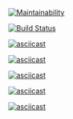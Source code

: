 [![Maintainability](https://api.codeclimate.com/v1/badges/b9b0d5549f899746187a/maintainability)](https://codeclimate.com/github/afreakanist/frontend-project-lvl1/maintainability)

[![Build Status](https://travis-ci.org/afreakanist/frontend-project-lvl1.svg?branch=master)](https://travis-ci.org/afreakanist/frontend-project-lvl1)

[![asciicast](https://asciinema.org/a/BkIoiIutMaHcCVx3lnByKmf00.svg)](https://asciinema.org/a/BkIoiIutMaHcCVx3lnByKmf00)

[![asciicast](https://asciinema.org/a/RwyhHxWTWI0AT2EwNqoPOE0GW.svg)](https://asciinema.org/a/RwyhHxWTWI0AT2EwNqoPOE0GW)

[![asciicast](https://asciinema.org/a/zhp9ML88CE5ET5HKKYimv6yz2.svg)](https://asciinema.org/a/zhp9ML88CE5ET5HKKYimv6yz2)

[![asciicast](https://asciinema.org/a/XNNrRVZ2bj2CU8bYOdh9X9Imj.svg)](https://asciinema.org/a/XNNrRVZ2bj2CU8bYOdh9X9Imj)

[![asciicast](https://asciinema.org/a/UEYSSmwQzxrEBJgdWJNrzr7bg.svg)](https://asciinema.org/a/UEYSSmwQzxrEBJgdWJNrzr7bg)
